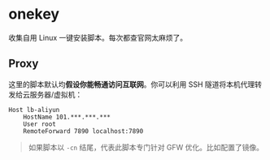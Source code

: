 # onekey
收集自用 Linux 一键安装脚本。每次都查官网太麻烦了。

## Proxy

这里的脚本默认均**假设你能畅通访问互联网**。你可以利用 SSH 隧道将本机代理转发给云服务器/虚拟机：

```
Host lb-aliyun
    HostName 101.***.***.***
    User root
    RemoteForward 7890 localhost:7890
```

> 如果脚本以 `-cn` 结尾，代表此脚本专门针对 GFW 优化。比如配置了镜像。
